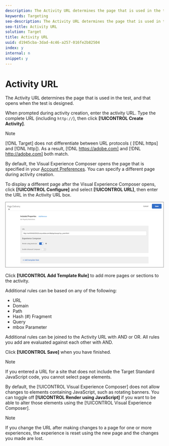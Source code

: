 ```yaml
---
description: The Activity URL determines the page that is used in the test, and that opens when the test is designed.
keywords: Targeting
seo-description: The Activity URL determines the page that is used in the test, and that opens when the test is designed.
seo-title: Activity URL
solution: Target
title: Activity URL
uuid: d1945cba-3dad-4c46-a257-016fe2b82504
index: y
internal: n
snippet: y
---
```


# Activity URL

The Activity URL determines the page that is used in the test, and that opens when the test is designed.

When prompted during activity creation, enter the activity URL. Type the complete URL (including `http://`), then click **[!UICONTROL Create Activity]**.

>[!NOTE]
>
>[!DNL Target] does not differentiate between URL protocols ( [!DNL https] and [!DNL http]). As a result, [!DNL https://adobe.com] and [!DNL http://adobe.com] both match.

By default, the Visual Experience Composer opens the page that is specified in your [Account Preferences](https://marketing.adobe.com/resources/help/en_US/target/target/t_account_preferences.html). You can specify a different page during activity creation.

To display a different page after the Visual Experience Composer opens, click **[!UICONTROL Configure]** and select **[!UICONTROL URL]**, then enter the URL in the Activity URL box.

![](assets/url-config.png)

Click **[!UICONTROL Add Template Rule]** to add more pages or sections to the activity.

Additional rules can be based on any of the following:

* URL 
* Domain 
* Path 
* Hash (#) Fragment 
* Query 
* mbox Parameter

Additional rules can be joined to the Activity URL with AND or OR. All rules you add are evaluated against each other with AND.

Click **[!UICONTROL Save]** when you have finished.

>[!NOTE]
>
>If you entered a URL for a site that does not include the Target Standard JavaScript code, you cannot select page elements.

By default, the [!UICONTROL Visual Experience Composer] does not allow changes to elements containing JavaScript, such as rotating banners. You can toggle off **[!UICONTROL Render using JavaScript]** if you want to be able to alter those elements using the [!UICONTROL Visual Experience Composer].

>[!NOTE]
>
>If you change the URL after making changes to a page for one or more experiences, the experience is reset using the new page and the changes you made are lost.

